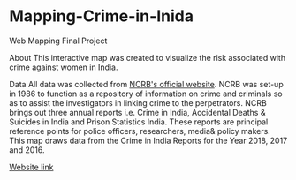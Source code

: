 # Mapping-Crime-in-Inida
Web Mapping Final Project

About
This interactive map was created to visualize the risk associated with crime against women in India.

Data
All data was collected from <a href="http://ncrb.gov.in/">NCRB's official website</a>. NCRB was set-up in 1986 to function as a repository of information on crime and criminals so as to assist the investigators in linking crime to the perpetrators. NCRB brings out three annual reports i.e. Crime in India, Accidental Deaths & Suicides in India and Prison  Statistics India. These reports are principal reference points for police officers, researchers, media& policy makers. This map draws data from the Crime in India Reports for the Year 2018, 2017 and 2016.
         

<a href="https://shruti2286.github.io/Mapping-Crime-in-Inida/">Website link</a>
